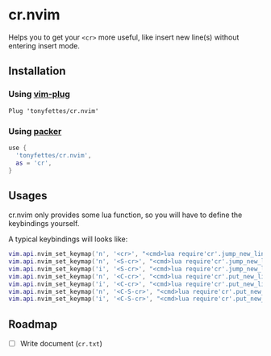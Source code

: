 # cr.nvim

Helps you to get your `<cr>` more useful, like insert new line(s) without entering insert mode.

## Installation

### Using [vim-plug](https://github.com/junegunn/vim-plug)

```vim
Plug 'tonyfettes/cr.nvim'
```

### Using [packer](https://github.com/wbthomason/packer.nvim)

```lua
use {
  'tonyfettes/cr.nvim',
  as = 'cr',
}
```

## Usages

cr.nvim only provides some lua function, so you will have to define the keybindings yourself.

A typical keybindings will looks like:

```lua
vim.api.nvim_set_keymap('n', '<cr>', "<cmd>lua require'cr'.jump_new_lines_after()<cr>", { noremap = true, silent = true })
vim.api.nvim_set_keymap('n', '<S-cr>', "<cmd>lua require'cr'.jump_new_lines_before()<cr>", { noremap = true, silent = true })
vim.api.nvim_set_keymap('i', '<S-cr>', "<cmd>lua require'cr'.jump_new_lines_before()<cr>", { noremap = true, silent = true })
vim.api.nvim_set_keymap('n', '<C-cr>', "<cmd>lua require'cr'.put_new_lines_after()<cr>", { noremap = true, silent = true })
vim.api.nvim_set_keymap('i', '<C-cr>', "<cmd>lua require'cr'.put_new_lines_after()<cr>", { noremap = true, silent = true })
vim.api.nvim_set_keymap('n', '<C-S-cr>', "<cmd>lua require'cr'.put_new_lines_before()<cr>", { noremap = true, silent = true })
vim.api.nvim_set_keymap('i', '<C-S-cr>', "<cmd>lua require'cr'.put_new_lines_before()<cr>", { noremap = true, silent = true })
```

## Roadmap

- [ ] Write document (`cr.txt`)
